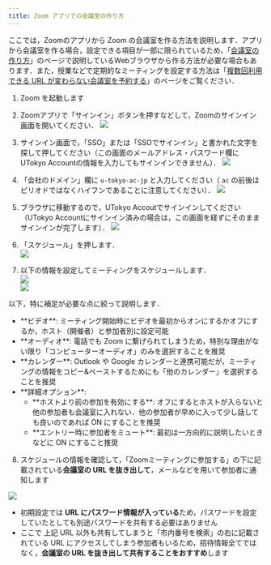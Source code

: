 ```yaml
---
title: Zoom アプリでの会議室の作り方
---
```


ここでは，Zoomのアプリから Zoom の会議室を作る方法を説明します．アプリから会議室を作る場合，設定できる項目が一部に限られているため，「[会議室の作り方](create_room)」のページで説明しているWebブラウザから作る方法が必要な場合もあります．また，授業などで定期的なミーティングを設定する方法は「[複数回利用できる URL が変わらない会議室を予約する](how/faculty_members/schedule)」のページをご覧ください．  

1. Zoom を起動します
2. Zoomアプリで「サインイン」ボタンを押すなどして，Zoomのサインイン画面を開いてください．
![](img/zoom_signin_4.png)
3. サインイン画面で，「SSO」または「SSOでサインイン」と書かれた文字を探して押してください（この画面のメールアドレス・パスワード欄にUTokyo Accountの情報を入力してもサインインできません）．
![](img/zoom_signin_5.png)
4. 「会社のドメイン」欄に `u-tokyo-ac-jp` と入力してください（ `ac` の前後はピリオドではなくハイフンであることに注意してください）．
![](img/zoom_signin_6.png)
5. ブラウザに移動するので，UTokyo Accoutでサインインしてください（UTokyo Accountにサインイン済みの場合は，この画面を経ずにそのままサインインが完了します）．
![](img/zoom_signin_2.png)

6. 「スケジュール」を押します．  
  ![](img/zoom_top2.png)

7. 以下の情報を設定してミーティングをスケジュールします．  
  ![](img/zoom_schedule.png)  
  ![](img/zoom_schedule_detail.png)   

  以下，特に補足が必要な点に絞って説明します．
  <ul>
    <li>**ビデオ**: ミーティング開始時にビデオを最初からオンにするかオフにするか，ホスト（開催者）と参加者別に設定可能</li>
    <li>**オーディオ**: 電話でも Zoom に繋げられてしまうため，特別な理由がない限り「コンピューターオーディオ」のみを選択することを推奨</li>
    <li>**カレンダー**: Outlook や Google カレンダーと連携可能だが，ミーティングの情報をコピー&ペーストするためにも「他のカレンダー」を選択することを推奨</li>
    <li>**詳細オプション**:  
      <ul>
        <li>**ホストより前の参加を有効にする**: オフにするとホストが入らないと他の参加者も会議室に入れない．他の参加者が早めに入って少し話しても良いのであれば ON にすることを推奨</li>
        <li>**エントリー時に参加者をミュート**: 最初は一方向的に説明したいときなどに ON にすること推奨</li>
      </ul>
    </li>
  </ul>

8. スケジュールの情報を確認して，「Zoomミーティングに参加する」の下に記載されている**会議室の URL を抜き出して**，メールなどを用いて参加者に通知します

 ![](img/zoom_schedule_info.png)  

  * 初期設定では **URL にパスワード情報が入っている**ため，パスワードを設定していたとしても別途パスワードを共有する必要はありません
  * ここで 上記 URL 以外も共有してしまうと「市内番号を検索」の右に記載されている URL にアクセスしてしまう参加者もいるため，招待情報全てではなく，**会議室の URL を抜き出して共有することをおすすめ**します  
